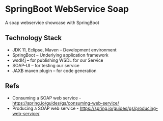 # SpringBoot WebService Soap
A soap webservice showcase with SpringBoot
 
## Technology Stack
- JDK 11, Eclipse, Maven – Development environment
- SpringBoot – Underlying application framework
- wsdl4j – for publishing WSDL for our Service
- SOAP-UI – for testing our service
- JAXB maven plugin – for code generation

## Refs
- Consuming a SOAP web service - https://spring.io/guides/gs/consuming-web-service/
- Producing a SOAP web service - https://spring.io/guides/gs/producing-web-service/
